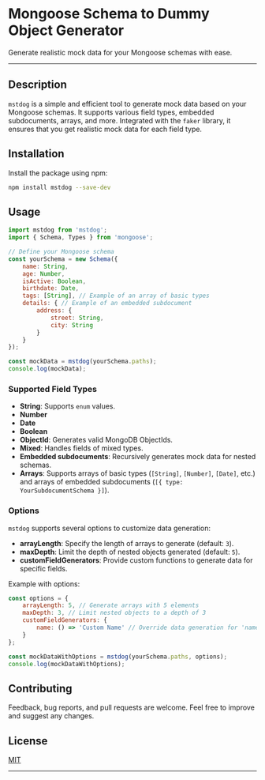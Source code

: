 
# Mongoose Schema to Dummy Object Generator

Generate realistic mock data for your Mongoose schemas with ease.

---

## Description

`mstdog` is a simple and efficient tool to generate mock data based on your Mongoose schemas. It supports various field types, embedded subdocuments, arrays, and more. Integrated with the `faker` library, it ensures that you get realistic mock data for each field type.

## Installation

Install the package using npm:

```bash
npm install mstdog --save-dev
```

## Usage

```javascript
import mstdog from 'mstdog';
import { Schema, Types } from 'mongoose';

// Define your Mongoose schema
const yourSchema = new Schema({
    name: String,
    age: Number,
    isActive: Boolean,
    birthdate: Date,
    tags: [String], // Example of an array of basic types
    details: { // Example of an embedded subdocument
        address: {
            street: String,
            city: String
        }
    }
});

const mockData = mstdog(yourSchema.paths);
console.log(mockData);
```

### Supported Field Types

- **String**: Supports `enum` values.
- **Number**
- **Date**
- **Boolean**
- **ObjectId**: Generates valid MongoDB ObjectIds.
- **Mixed**: Handles fields of mixed types.
- **Embedded subdocuments**: Recursively generates mock data for nested schemas.
- **Arrays**: Supports arrays of basic types (`[String]`, `[Number]`, `[Date]`, etc.) and arrays of embedded subdocuments (`[{ type: YourSubdocumentSchema }]`).

### Options

`mstdog` supports several options to customize data generation:

- **arrayLength**: Specify the length of arrays to generate (default: `3`).
- **maxDepth**: Limit the depth of nested objects generated (default: `5`).
- **customFieldGenerators**: Provide custom functions to generate data for specific fields.

Example with options:

```javascript
const options = {
    arrayLength: 5, // Generate arrays with 5 elements
    maxDepth: 3, // Limit nested objects to a depth of 3
    customFieldGenerators: {
        name: () => 'Custom Name' // Override data generation for 'name' field
    }
};

const mockDataWithOptions = mstdog(yourSchema.paths, options);
console.log(mockDataWithOptions);
```

## Contributing

Feedback, bug reports, and pull requests are welcome. Feel free to improve and suggest any changes.

## License

[MIT](./LICENSE)

---
